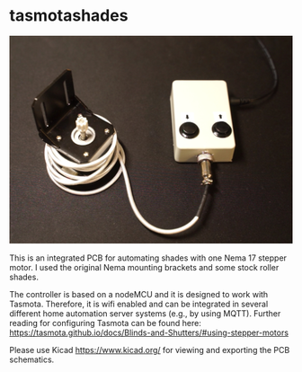 # tasmotashades

![Nema 17 Stepper](pic.jpg)

This is an integrated PCB for automating shades with one Nema 17 stepper motor.
I used the original Nema mounting brackets and some stock roller shades.

The controller is based on a nodeMCU and it is designed to work with Tasmota.
Therefore, it is wifi enabled and can be integrated in several different home automation server systems (e.g., by using MQTT).
Further reading for configuring Tasmota can be found here:
https://tasmota.github.io/docs/Blinds-and-Shutters/#using-stepper-motors

Please use Kicad https://www.kicad.org/ for viewing and exporting the PCB schematics.